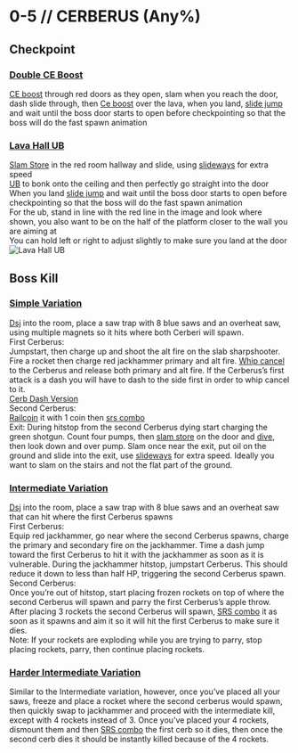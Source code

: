 # 0-5 // CERBERUS (Any%)


## Checkpoint

### [Double CE Boost](https://youtu.be/t32Djfbqi70)
[CE boost](/guides/speedrun-tech.md#ce-boost-core-eject-boost) through red doors as they open, slam when you reach the door, dash slide through, then [Ce boost](/guides/speedrun-tech.md#ce-boost-core-eject-boost) over the lava, when you land, [slide jump](/guides/speedrun-tech.md#slide-jump) and wait until the boss door starts to open before checkpointing so that the boss will do the fast spawn animation

### [Lava Hall UB](https://youtu.be/7KOZgVpFU9k)
[Slam Store](/guides/speedrun-tech.md#slam-store) in the red room hallway and slide, using [slideways](/guides/speedrun-tech.md#slideways) for extra speed <br/>
[UB](/guides/speedrun-tech.md#ub-ultraboost) to bonk onto the ceiling and then perfectly go straight into the door <br/>
When you land [slide jump](/guides/speedrun-tech.md#slide-jump) and wait until the boss door starts to open before checkpointing so that the boss will do the fast spawn animation <br/>
For the ub, stand in line with the red line in the image and look where shown, you also want to be on the half of the platform closer to the wall you are aiming at <br/>
You can hold left or right to adjust slightly to make sure you land at the door <br/>
![Lava Hall UB](</images/lava hall ub.png>)


## Boss Kill

### [Simple Variation](https://www.youtube.com/watch?v=oB-7rGVHKnU)
[Dsj](/guides/speedrun-tech.md#dsj-dash-slide-jump) into the room, place a saw trap with 8 blue saws and an overheat saw, using multiple magnets so it hits where both Cerberi will spawn. <br/>
First Cerberus: <br/>
Jumpstart, then charge up and shoot the alt fire on the slab sharpshooter. Fire a rocket then charge red jackhammer primary and alt fire. [Whip cancel](/guides/speedrun-tech.md#whip-cancel) to the Cerberus and release both primary and alt fire. If the Cerberus’s first attack is a dash you will have to dash to the side first in order to whip cancel to it. <br/>
[Cerb Dash Version](https://youtu.be/oB-7rGVHKnU) <br/>
Second Cerberus:<br/>
[Railcoin](/guides/speedrun-tech.md#railcoins) it with 1 coin then [srs combo](/guides/speedrun-tech.md#srs-combo)<br/>
Exit: During hitstop from the second Cerberus dying start charging the green shotgun. Count four pumps, then [slam store](/guides/speedrun-tech.md#slam-store) on the door and [dive](/guides/speedrun-tech.md#dives), then look down and over pump. Slam once near the exit, put oil on the ground and slide into the exit, use [slideways](/guides/speedrun-tech.md#slideways) for extra speed. Ideally you want to slam on the stairs and not the flat part of the ground.<br/>

### [Intermediate Variation](https://youtu.be/KGV218RLHEo)
[Dsj](/guides/speedrun-tech.md#dsj-dash-slide-jump) into the room, place a saw trap with 8 blue saws and an overheat saw that can hit where the first Cerberus spawns <br/>
First Cerberus: <br/>
Equip red jackhammer, go near where the second Cerberus spawns, charge the primary and secondary fire on the jackhammer. Time a dash jump toward the first Cerberus to hit it with the jackhammer as soon as it is vulnerable. During the jackhammer hitstop, jumpstart Cerberus. This should reduce it down to less than half HP, triggering the second Cerberus spawn. <br/>
Second Cerberus: <br/>
Once you’re out of hitstop, start placing frozen rockets on top of where the second Cerberus will spawn and parry the first Cerberus’s apple throw. After placing 3 rockets the second Cerberus will spawn, [SRS combo](/guides/speedrun-tech.md#srs-combo) it as soon as it spawns and aim it so it will hit the first Cerberus to make sure it dies. <br/>
Note: If your rockets are exploding while you are trying to parry, stop placing rockets, parry, then continue placing rockets. <br/>

### [Harder Intermediate Variation](https://youtu.be/KGV218RLHEo&t=13s)
Similar to the Intermediate variation, however, once you’ve placed all your saws, freeze and place a rocket where the second cerberus would spawn, then quickly swap to jackhammer and proceed with the intermediate kill, except with 4 rockets instead of 3. Once you’ve placed your 4 rockets, dismount them and then [SRS combo](/guides/speedrun-tech.md#srs-combo) the first cerb so it dies, then once the second cerb dies it should be instantly killed because of the 4 rockets.
